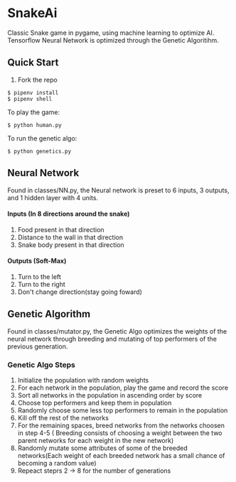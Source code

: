 # SnakeAi

Classic Snake game in pygame, using machine learning to optimize AI. Tensorflow Neural Network is optimized through the Genetic Algoritihm. 

## Quick Start
1. Fork the repo

```
$ pipenv install
$ pipenv shell
```
To play the game:

```
$ python human.py
```
To run the genetic algo:

```
$ python genetics.py
```

## Neural Network

Found in classes/NN.py, the Neural network is preset to 6 inputs, 3 outputs, and 1 hidden layer with 4 units.

#### Inputs (In 8 directions around the snake)
1. Food present in that direction
2. Distance to the wall in that direction
3. Snake body present in that direction

#### Outputs (Soft-Max)
1. Turn to the left
2. Turn to the right
3. Don't change direction(stay going foward)

## Genetic Algorithm

Found in classes/mutator.py, the Genetic Algo optimizes the weights of the neural network through breeding and mutating of top performers of the previous generation. 

### Genetic Algo Steps
1. Initialize the population with random weights
2. For each network in the population, play the game and record the score
3. Sort all networks in the population in ascending order by score
4. Choose top performers and keep them in population
5. Randomly choose some less top performers to remain in the population
6. Kill off the rest of the networks
7. For the remaining spaces, breed networks from the networks choosen in step 4-5 ( Breeding consists of choosing a weight between the two parent networks for each weight in the new network)
8. Randomly mutate some attributes of some of the breeded networks(Each weight of each breeded network has a small chance of becoming a random value)
9. Repeact steprs 2 -> 8 for the number of generations


